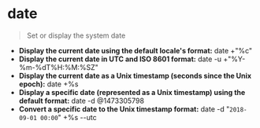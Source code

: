 # date
> Set or display the system date
- **Display the current date using the default locale's format:**
date +"%c"
- **Display the current date in UTC and ISO 8601 format:**
date -u +"%Y-%m-%dT%H:%M:%SZ"
- **Display the current date as a Unix timestamp (seconds since the Unix epoch):**
date +%s
- **Display a specific date (represented as a Unix timestamp) using the default format:**
date -d @1473305798
- **Convert a specific date to the Unix timestamp format:**
date -d "`2018-09-01 00:00`" +%s --utc
